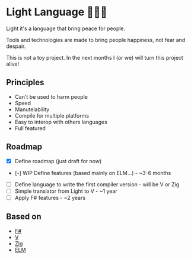 # Light Language 🖤💙💛

Light it's a language that bring peace for people.

Tools and technologies are made to bring people happiness, not fear and despair.

This is not a toy project. In the next months I (or we) will turn this project alive!

## Principles

- Can't be used to harm people
- Speed
- Manutelability
- Compile for multiple platforms
- Easy to interop with others languages
- Full featured

## Roadmap

- [x] Define roadmap (just draft for now)
- [-] WIP Define features (based mainly on ELM...) - ~3-6 months
- [ ] Define language to write the first compiler version - will be V or Zig
- [ ] Simple translator from Light to V - ~1 year
- [ ] Apply F# features - ~2 years

## Based on

- [F#](https://fsharp.org)
- [V](https://vlang.io)
- [Zig](https://ziglang.org)
- [ELM](https://elm-lang.org)

